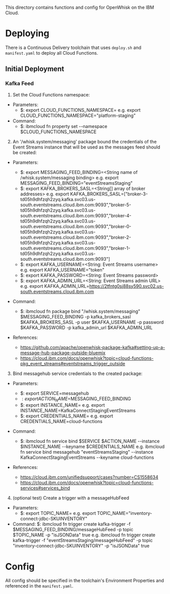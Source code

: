 This directory contains functions and config for OpenWhisk on the IBM Cloud.

# Deploying
There is a Continuous Delivery toolchain that uses `deploy.sh` and `manifest.yaml`
to deploy all Cloud Functions.

## Initial Deployment
### Kafka Feed
1. Set the Cloud Functions namespace:
- Parameters:
    - $: export CLOUD_FUNCTIONS_NAMESPACE=<String Cloud Functions namespace>
    e.g. export CLOUD_FUNCTIONS_NAMESPACE="platform-staging"
- Command:
    - $: ibmcloud fn property set --namespace $CLOUD_FUNCTIONS_NAMESPACE

2. An '/whisk.system/messaging' package bound the credentials of the Event Streams instance that will be used as the messages feed should be created:
- Parameters:
    - $: export MESSAGING_FEED_BINDING=<String name of /whisk.system/messaging binding>
    e.g. export MESSAGING_FEED_BINDING="eventStreamsStaging"
    - $: export KAFKA_BROKERS_SASL=<String[] array of broker addresses>
    e.g. export KAFKA_BROKERS_SASL=["broker-3-td05h9dhfzqh2zyq.kafka.svc03.us-south.eventstreams.cloud.ibm.com:9093","broker-5-td05h9dhfzqh2zyq.kafka.svc03.us-south.eventstreams.cloud.ibm.com:9093","broker-4-td05h9dhfzqh2zyq.kafka.svc03.us-south.eventstreams.cloud.ibm.com:9093","broker-0-td05h9dhfzqh2zyq.kafka.svc03.us-south.eventstreams.cloud.ibm.com:9093","broker-2-td05h9dhfzqh2zyq.kafka.svc03.us-south.eventstreams.cloud.ibm.com:9093","broker-1-td05h9dhfzqh2zyq.kafka.svc03.us-south.eventstreams.cloud.ibm.com:9093"]
    - $: export KAFKA_USERNAME=<String: Event Streams username>
    e.g. export KAFKA_USERNAME="token"
    - $: export KAFKA_PASSWORD=<String: Event Streams password>
    - $: export KAFKA_ADMIN_URL=<String: Event Streams admin URL>
    e.g. export KAFKA_ADMIN_URL=https://2tfntg0sj88sy590.svc02.us-south.eventstreams.cloud.ibm.com
- Command:
    - $: ibmcloud fn package bind "/whisk.system/messaging" $MESSAGING_FEED_BINDING -p kafka_brokers_sasl $KAFKA_BROKERS_SASL  -p user $KAFKA_USERNAME -p password $KAFKA_PASSWORD -p kafka_admin_url $KAFKA_ADMIN_URL

- References:
    - https://github.com/apache/openwhisk-package-kafka#setting-up-a-message-hub-package-outside-bluemix
    - https://cloud.ibm.com/docs/openwhisk?topic=cloud-functions-pkg_event_streams#eventstreams_trigger_outside

3. Bind messagehub service credentials to the created package:
- Parameters:
    - $: export SERVICE=messagehub
    - $: export ACTION_NAME=$MESSAGING_FEED_BINDING
    - $: export INSTANCE_NAME=<String name of messagehub service instance>
    e.g. export INSTANCE_NAME=KafkaConnectStagingEventStreams
    - $: export CREDENTIALS_NAME=<String name of the credentials associated with the service instance>
    e.g. export CREDENTIALS_NAME=cloud-functions
- Command:
    - $: ibmcloud fn service bind $SERVICE $ACTION_NAME --instance $INSTANCE_NAME --keyname $CREDENTIALS_NAME
    e.g. ibmcloud fn service bind messagehub "eventStreamsStaging" --instance KafkaConnectStagingEventStreams --keyname cloud-functions

- References:
    - https://cloud.ibm.com/unifiedsupport/cases?number=CS1558634
    - https://cloud.ibm.com/docs/openwhisk?topic=cloud-functions-services#services_bind

4. (optional test) Create a trigger with a messageHubFeed
- Parameters:
    - $: export TOPIC_NAME=<String name of the topic to consume messages from>
    e.g. export TOPIC_NAME="inventory-connect-jdbc-SKUINVENTORY"
- Command:
    $: ibmcloud fn trigger create kafka-trigger -f $MESSAGING_FEED_BINDING/messageHubFeed -p topic $TOPIC_NAME -p "isJSONData" true
    e.g. ibmcloud fn trigger create kafka-trigger -f "eventStreamsStaging/messageHubFeed" -p topic "inventory-connect-jdbc-SKUINVENTORY" -p "isJSONData" true

# Config
All config should be specified in the toolchain's Environment Properties and referenced
in the `manifest.yaml`.

